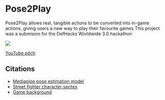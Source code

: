 # Pose2Play

Pose2Play allows real, tangible actions to be converted into in-game actions, giving users a new way to play their favourite games
This project was a submision for the DefHacks Worldwide 3.0 hackathon

![](tutorial_poses/demo.gif)

[YouTube pitch](https://devpost.com/software/pose2play)<br>

## Citations 

- [Mediapipe pose estimation model](https://google.github.io/mediapipe/solutions/pose.html)<br>
- [Street fighter character sprites](https://www.kindpng.com/imgv/hhwRhwR_street-fighter-sprite-animation-hd-png-download/)<br>
- [Game background](https://bghq.com/bgs.php?n=go)
